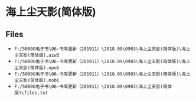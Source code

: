 # 海上尘天影(简体版)

## Files

- `F:/5000G电子书\06-书库更新（201911）\2018.09\0903\海上尘天影(简体版)\海上尘天影(简体版).azw3`
- `F:/5000G电子书\06-书库更新（201911）\2018.09\0903\海上尘天影(简体版)\海上尘天影(简体版).epub`
- `F:/5000G电子书\06-书库更新（201911）\2018.09\0903\海上尘天影(简体版)\海上尘天影(简体版).mobi`
- `F:/5000G电子书\06-书库更新（201911）\2018.09\0903\海上尘天影(简体版)\files.txt`
